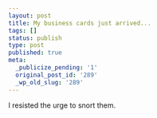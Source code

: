 ```yaml
---
layout: post
title: My business cards just arrived...
tags: []
status: publish
type: post
published: true
meta:
  _publicize_pending: '1'
  original_post_id: '289'
  _wp_old_slug: '289'
---
```

I resisted the urge to snort them.
